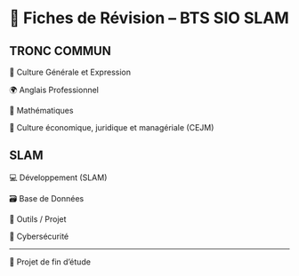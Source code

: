 # 🧠 Fiches de Révision – BTS SIO SLAM

## TRONC COMMUN

📘 Culture Générale et Expression

🌍 Anglais Professionnel

🧮 Mathématiques

💼 Culture économique, juridique et managériale (CEJM)

## SLAM

💻 Développement (SLAM)

🗃️ Base de Données

🧰 Outils / Projet

🔐 Cybersécurité

---

🧪 Projet de fin d’étude
